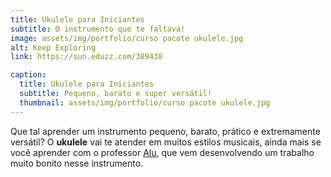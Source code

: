 ```yaml
---
title: Ukulele para Iniciantes
subtitle: O instrumento que te faltava!
image: assets/img/portfolio/curso pacote ukulele.jpg
alt: Keep Exploring
link: https://sun.eduzz.com/389438

caption:
  title: Ukulele para Iniciantes
  subtitle: Pequeno, barato e super versátil!
  thumbnail: assets/img/portfolio/curso pacote ukulele.jpg
---
```

Que tal aprender um instrumento pequeno, barato, prático e extremamente versátil? O **ukulele** vai te atender em muitos estilos musicais, ainda mais se você aprender com o professor [Alu](https://www.instagram.com/oalukulele), que vem desenvolvendo um trabalho muito bonito nesse instrumento.
